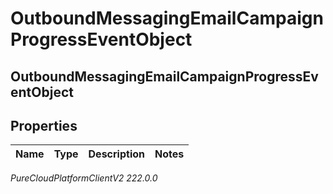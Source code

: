 # OutboundMessagingEmailCampaignProgressEventObject

## OutboundMessagingEmailCampaignProgressEventObject

## Properties

|Name | Type | Description | Notes|
|------------ | ------------- | ------------- | -------------|



_PureCloudPlatformClientV2 222.0.0_
